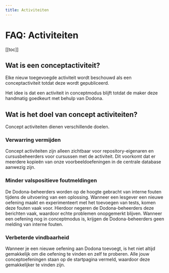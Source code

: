 ```yaml
---
title: Activiteiten
---
```


# FAQ: Activiteiten

[[toc]]

## Wat is een conceptactiviteit?
Elke nieuw toegevoegde activiteit wordt beschouwd als een conceptactiviteit totdat deze wordt gepubliceerd.

Het idee is dat een activiteit in conceptmodus blijft totdat de maker deze handmatig goedkeurt met behulp van Dodona.

## Wat is het doel van concept activiteiten?
Concept activiteiten dienen verschillende doelen.

### Verwarring vermijden
Concept activiteiten zijn alleen zichtbaar voor repository-eigenaren en cursusbeheerders voor cursussen met de activiteit. Dit voorkomt dat er meerdere kopieën van onze voorbeeldoefeningen in de centrale database aanwezig zijn.

### Minder valspositieve foutmeldingen
De Dodona-beheerders worden op de hoogte gebracht van interne fouten tijdens de uitvoering van een oplossing. Wanneer een lesgever een nieuwe oefening maakt en experimenteert met het toevoegen van tests, komen deze fouten vaak voor. Hierdoor negeren de Dodona-beheerders deze berichten vaak, waardoor echte problemen onopgemerkt blijven. Wanneer een oefening nog in conceptmodus is, krijgen de Dodona-beheerders geen melding van interne fouten.

### Verbeterde vindbaarheid
Wanneer je een nieuwe oefening aan Dodona toevoegt, is het niet altijd gemakkelijk om die oefening te vinden en zelf te proberen. Alle jouw conceptoefeningen staan op de startpagina vermeld, waardoor deze gemakkelijker te vinden zijn.
